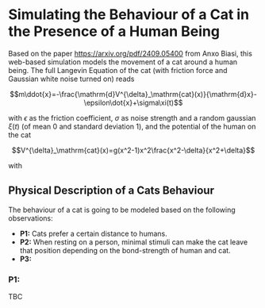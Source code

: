 # Simulating the Behaviour of a Cat in the Presence of a Human Being

Based on the paper https://arxiv.org/pdf/2409.05400 from Anxo Biasi, this web-based simulation models the movement of a cat around a human being. The full Langevin Equation of the cat (with friction force and Gaussian white noise turned on) reads

$$m\ddot{x}=-\frac{\mathrm{d}V^{\delta}_\mathrm{cat}(x)}{\mathrm{d}x}-\epsilon\dot{x}+\sigma\xi(t)$$

with $\epsilon$ as the friction coefficient, $\sigma$ as noise strength and a random gaussian $\xi(t)$ (of mean $0$ and standard deviation $1$), and the potential of the human on the cat 

$$V^{\delta}_\mathrm{cat}(x)=g(x^2-1)x^2\frac{x^2-\delta}{x^2+\delta}$$

with 




## Physical Description of a Cats Behaviour

The behaviour of a cat is going to be modeled based on the following observations:

- **P1:** Cats prefer a certain distance to humans.
- **P2:** When resting on a person, minimal stimuli can make the cat leave that position depending on the bond-strength of human and cat.
- **P3:** 

### P1: 

TBC